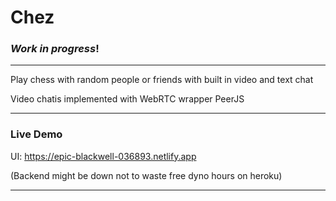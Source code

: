 # Chez

### *Work in progress*!
___


Play chess with random people or friends with built in video and text chat

Video chatis implemented with WebRTC wrapper PeerJS
____

### Live Demo

UI: https://epic-blackwell-036893.netlify.app

(Backend might be down not to waste free dyno hours on heroku)

____



